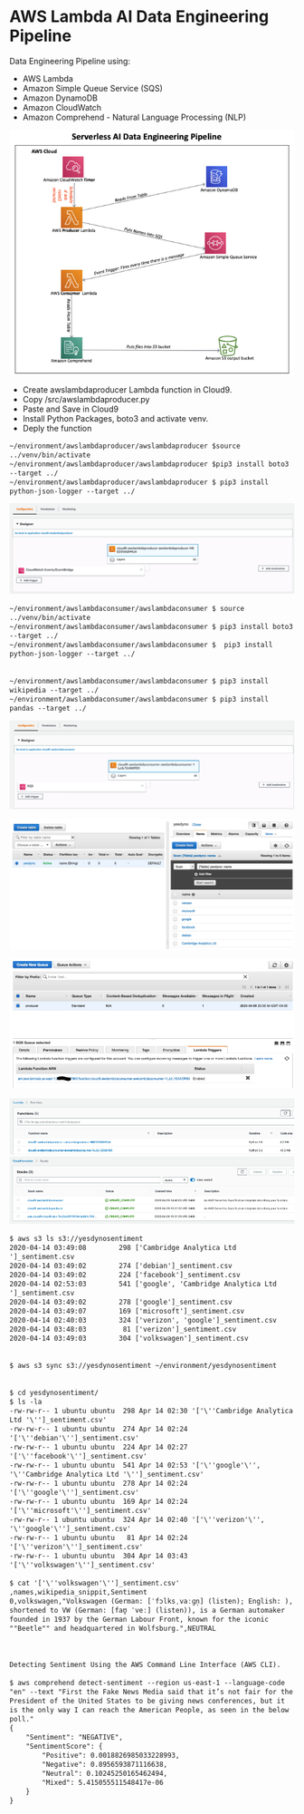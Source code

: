 # AWS Lambda AI Data Engineering Pipeline
Data Engineering Pipeline using:  
- AWS Lambda  
- Amazon Simple Queue Service (SQS)   
- Amazon DynamoDB  
- Amazon CloudWatch  
- Amazon Comprehend - Natural Language Processing (NLP)  

![Serverless_AI_Pipeline](img/Serverless_AI_Pipeline.png)


* Create awslambdaproducer Lambda function in Cloud9.  
* Copy /src/awslambdaproducer.py  
* Paste and Save in Cloud9  
* Install Python Packages, boto3 and activate venv.
* Deply the function  

```
~/environment/awslambdaproducer/awslambdaproducer $source ../venv/bin/activate
~/environment/awslambdaproducer/awslambdaproducer $pip3 install boto3 --target ../
~/environment/awslambdaproducer/awslambdaproducer $ pip3 install python-json-logger --target ../
```

![producer](img/producer.png)

```
~/environment/awslambdaconsumer/awslambdaconsumer $ source ../venv/bin/activate
~/environment/awslambdaconsumer/awslambdaconsumer $ pip3 install boto3 --target ../
~/environment/awslambdaconsumer/awslambdaconsumer $  pip3 install python-json-logger --target ../


~/environment/awslambdaconsumer/awslambdaconsumer $ pip3 install wikipedia --target ../  
~/environment/awslambdaconsumer/awslambdaconsumer $ pip3 install pandas --target ../      
```

![consumer](img/consumer.png)

![DynoDB](img/dyno.png)

![SQS](img/sqs.png)

![lambda_func_lists](img/lambda_func.png)
![aws_cf_staks](img/aws_cf_staks.png)

```
$ aws s3 ls s3://yesdynosentiment
2020-04-14 03:49:08        298 ['Cambridge Analytica Ltd ']_sentiment.csv
2020-04-14 03:49:02        274 ['debian']_sentiment.csv
2020-04-14 03:49:02        224 ['facebook']_sentiment.csv
2020-04-14 02:53:03        541 ['google', 'Cambridge Analytica Ltd ']_sentiment.csv
2020-04-14 03:49:02        278 ['google']_sentiment.csv
2020-04-14 03:49:07        169 ['microsoft']_sentiment.csv
2020-04-14 02:40:03        324 ['verizon', 'google']_sentiment.csv
2020-04-14 03:48:03         81 ['verizon']_sentiment.csv
2020-04-14 03:49:03        304 ['volkswagen']_sentiment.csv


$ aws s3 sync s3://yesdynosentiment ~/environment/yesdynosentiment


$ cd yesdynosentiment/
$ ls -la
-rw-rw-r-- 1 ubuntu ubuntu  298 Apr 14 02:30 '['\''Cambridge Analytica Ltd '\'']_sentiment.csv'
-rw-rw-r-- 1 ubuntu ubuntu  274 Apr 14 02:24 '['\''debian'\'']_sentiment.csv'
-rw-rw-r-- 1 ubuntu ubuntu  224 Apr 14 02:27 '['\''facebook'\'']_sentiment.csv'
-rw-rw-r-- 1 ubuntu ubuntu  541 Apr 14 02:53 '['\''google'\'', '\''Cambridge Analytica Ltd '\'']_sentiment.csv'
-rw-rw-r-- 1 ubuntu ubuntu  278 Apr 14 02:24 '['\''google'\'']_sentiment.csv'
-rw-rw-r-- 1 ubuntu ubuntu  169 Apr 14 02:24 '['\''microsoft'\'']_sentiment.csv'
-rw-rw-r-- 1 ubuntu ubuntu  324 Apr 14 02:40 '['\''verizon'\'', '\''google'\'']_sentiment.csv'
-rw-rw-r-- 1 ubuntu ubuntu   81 Apr 14 02:24 '['\''verizon'\'']_sentiment.csv'
-rw-rw-r-- 1 ubuntu ubuntu  304 Apr 14 03:43 '['\''volkswagen'\'']_sentiment.csv'

$ cat '['\''volkswagen'\'']_sentiment.csv'
,names,wikipedia_snippit,Sentiment
0,volkswagen,"Volkswagen (German: [ˈfɔlksˌvaːɡn̩] (listen); English: ), shortened to VW (German: [faʊ̯ ˈveː] (listen)), is a German automaker founded in 1937 by the German Labour Front, known for the iconic ""Beetle"" and headquartered in Wolfsburg.",NEUTRAL



Detecting Sentiment Using the AWS Command Line Interface (AWS CLI).  

$ aws comprehend detect-sentiment --region us-east-1 --language-code "en" --text "First the Fake News Media said that it’s not fair for the President of the United States to be giving news conferences, but it is the only way I can reach the American People, as seen in the below poll."
{
    "Sentiment": "NEGATIVE",
    "SentimentScore": {
        "Positive": 0.0018826985033228993,
        "Negative": 0.8956593871116638,
        "Neutral": 0.10245250165462494,
        "Mixed": 5.415055511548417e-06
    }
}
```
